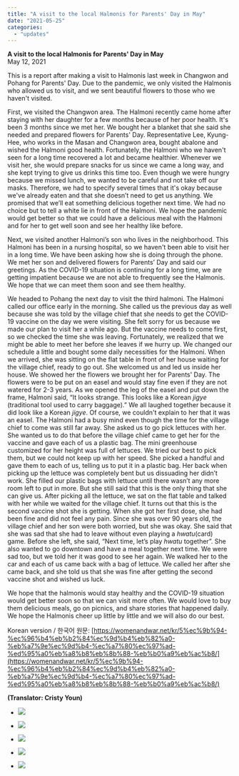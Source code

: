 ```yaml
---
title: "A visit to the local Halmonis for Parents' Day in May"
date: "2021-05-25"
categories: 
  - "updates"
---
```


**A visit to the local Halmonis for Parents' Day in May**  
May 12, 2021

This is a report after making a visit to Halmonis last week in Changwon and Pohang for Parents' Day. Due to the pandemic, we only visited the Halmonis who allowed us to visit, and we sent beautiful flowers to those who we haven't visited.

First, we visited the Changwon area. The Halmoni recently came home after staying with her daughter for a few months because of her poor health. It's been 3 months since we met her. We bought her a blanket that she said she needed and prepared flowers for Parents' Day. Representative Lee, Kyung-Hee, who works in the Masan and Changwon area, bought abalone and wished the Halmoni good health. Fortunately, the Halmoni who we haven't seen for a long time recovered a lot and became healthier. Whenever we visit her, she would prepare snacks for us since we came a long way, and she kept trying to give us drinks this time too. Even though we were hungry because we missed lunch, we wanted to be careful and not take off our masks. Therefore, we had to specify several times that it's okay because we've already eaten and that she doesn’t need to get us anything. We promised that we’ll eat something delicious together next time. We had no choice but to tell a white lie in front of the Halmoni. We hope the pandemic would get better so that we could have a delicious meal with the Halmoni and for her to get well soon and see her healthy like before.

Next, we visited another Halmoni’s son who lives in the neighborhood. This Halmoni has been in a nursing hospital, so we haven't been able to visit her in a long time. We have been asking how she is doing through the phone. We met her son and delivered flowers for Parents’ Day and said our greetings. As the COVID-19 situation is continuing for a long time, we are getting impatient because we are not able to frequently see the Halmonis. We hope that we can meet them soon and see them healthy.

We headed to Pohang the next day to visit the third halmoni. The Halmoni called our office early in the morning. She called us the previous day as well because she was told by the village chief that she needs to get the COVID-19 vaccine on the day we were visiting. She felt sorry for us because we made our plan to visit her a while ago. But the vaccine needs to come first, so we checked the time she was leaving. Fortunately, we realized that we might be able to meet her before she leaves if we hurry up. We changed our schedule a little and bought some daily necessities for the Halmoni. When we arrived, she was sitting on the flat table in front of her house waiting for the village chief, ready to go out. She welcomed us and led us inside her house. We showed her the flowers we brought her for Parents' Day. The flowers were to be put on an easel and would stay fine even if they are not watered for 2-3 years. As we opened the leg of the easel and put down the frame, Halmoni said, “It looks strange. This looks like a Korean _jigye_ (traditional tool used to carry baggage).” We all laughed together because it did look like a Korean _jigye_. Of course, we couldn't explain to her that it was an easel. The Halmoni had a busy mind even though the time for the village chief to come was still far away. She asked us to go pick lettuces with her. She wanted us to do that before the village chief came to get her for the vaccine and gave each of us a plastic bag. The mini greenhouse customized for her height was full of lettuces. We tried our best to pick them, but we could not keep up with her speed. She picked a handful and gave them to each of us, telling us to put it in a plastic bag. Her back when picking up the lettuce was completely bent but us dissuading her didn’t work. She filled our plastic bags with lettuce until there wasn’t any more room left to put in more. But she still said that this is the only thing that she can give us. After picking all the lettuce, we sat on the flat table and talked with her while we waited for the village chief. It turns out that this is the second vaccine shot she is getting. When she got her first dose, she had been fine and did not feel any pain. Since she was over 90 years old, the village chief and her son were both worried, but she was okay. She said that she was sad that she had to leave without even playing a _hwatu_(card) game. Before she left, she said, “Next time, let’s play _hwatu_ together”. She also wanted to go downtown and have a meal together next time. We were sad too, but we told her it was good to see her again. We walked her to the car and each of us came back with a bag of lettuce. We called her after she came back, and she told us that she was fine after getting the second vaccine shot and wished us luck.

We hope that the halmonis would stay healthy and the COVID-19 situation would get better soon so that we can visit more often. We would love to buy them delicious meals, go on picnics, and share stories that happened daily. We hope the Halmonis cheer up little by little and we will also do our best.

Korean version / 한국어 원문: [https://womenandwar.net/kr/5%ec%9b%94-%ec%96%b4%eb%b2%84%ec%9d%b4%eb%82%a0-%eb%a7%9e%ec%9d%b4-%ec%a7%80%ec%97%ad-%ed%95%a0%eb%a8%b8%eb%8b%88-%eb%b0%a9%eb%ac%b8/](https://womenandwar.net/kr/5%ec%9b%94-%ec%96%b4%eb%b2%84%ec%9d%b4%eb%82%a0-%eb%a7%9e%ec%9d%b4-%ec%a7%80%ec%97%ad-%ed%95%a0%eb%a8%b8%eb%8b%88-%eb%b0%a9%eb%ac%b8/)

**(Translator: Cristy Youn)**

- ![](https://womenandwar.net/kr/wp-content/uploads/2021/05/20210506_145806-1-768x1024.jpg)
    
- ![](https://womenandwar.net/kr/wp-content/uploads/2021/05/20210506_155624-1-768x1024.jpg)
    
- ![](https://womenandwar.net/kr/wp-content/uploads/2021/05/20210507_110323-1-1024x768.jpg)
    
- ![](https://womenandwar.net/kr/wp-content/uploads/2021/05/20210507_111014-1-768x1024.jpg)
    
- ![](https://womenandwar.net/kr/wp-content/uploads/2021/05/20210507_111802-1-768x1024.jpg)
